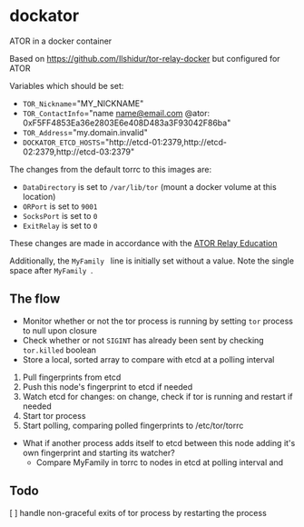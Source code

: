 # dockator
ATOR in a docker container

Based on https://github.com/Ilshidur/tor-relay-docker but configured for ATOR

Variables which should be set:
- `TOR_Nickname`="MY_NICKNAME"
- `TOR_ContactInfo`="name <name@email.com> @ator: 0xF5FF4853Ea36e2803E6e408D483a3F93042F86ba"
- `TOR_Address`="my.domain.invalid"
- `DOCKATOR_ETCD_HOSTS`="http://etcd-01:2379,http://etcd-02:2379,http://etcd-03:2379"

The changes from the default torrc to this images are:
- `DataDirectory` is set to `/var/lib/tor` (mount a docker volume at this location)
- `ORPort` is set to `9001`
- `SocksPort` is set to `0`
- `ExitRelay` is set to `0`

These changes are made in accordance with the [ATOR Relay Education](https://relayseries.ator.io/relay-education/installing-and-configuring-your-onion-router-relay#step-4-onion-router-configuration)

Additionally, the `MyFamily ` line is initially set without a value. Note the single space after `MyFamily `.

## The flow
- Monitor whether or not the tor process is running by setting `tor` process to null upon closure
- Check whether or not `SIGINT` has already been sent by checking `tor.killed` boolean
- Store a local, sorted array to compare with etcd at a polling interval
1. Pull fingerprints from etcd
2. Push this node's fingerprint to etcd if needed
3. Watch etcd for changes: on change, check if tor is running and restart if needed
4. Start tor process
5. Start polling, comparing polled fingerprints to /etc/tor/torrc
- What if another process adds itself to etcd between this node adding it's own fingerprint and starting its watcher?
    - Compare MyFamily in torrc to nodes in etcd at polling interval and

## Todo
[ ] handle non-graceful exits of tor process by restarting the process
